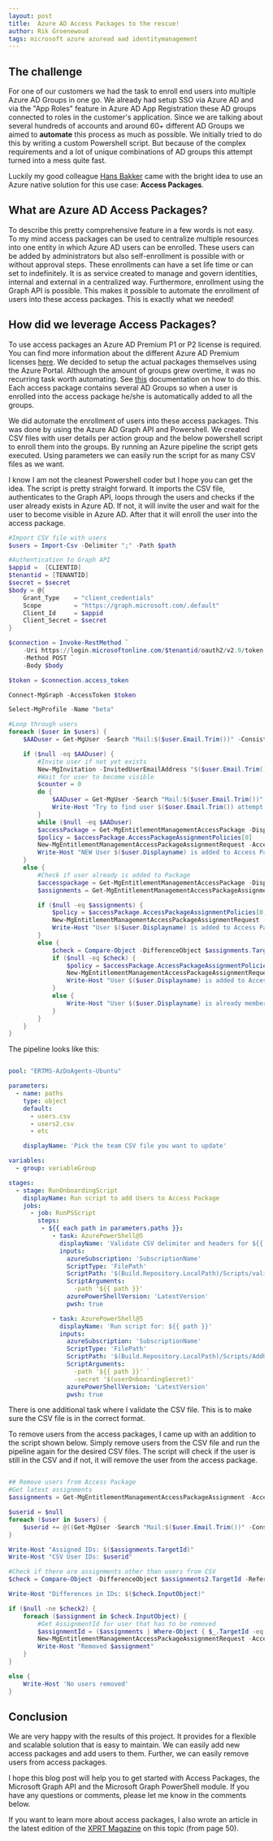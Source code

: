 ```yaml
---
layout: post
title:  Azure AD Access Packages to the rescue!
author: Rik Groenewoud
tags: microsoft azure azuread aad identitymanagement
---
```


## The challenge

For one of our customers we had the task to enroll end users into multiple Azure AD Groups in one go. We already had setup SSO via Azure AD and via the "App Roles" feature in Azure AD App Registration these AD groups connected to roles in the customer's application. Since we are talking about several hundreds of accounts and around 60+ different AD Groups we aimed to **automate** this process as much as possible. We initially tried to do this by writing a custom Powershell script. But because of the complex requirements and a lot of unique combinations of AD groups this attempt turned into a mess quite fast.

Luckily my good colleague [Hans Bakker](https://xpirit.com/team/hans-bakker/) came with the bright idea to use an Azure native solution for this use case: **Access Packages**.

## What are Azure AD Access Packages?

To describe this pretty comprehensive feature in a few words is not easy. To my mind access packages can be used to centralize multiple resources into one entity in which Azure AD users can be enrolled. These users can be added by administrators but also self-enrollment is possible with or without approval steps. These enrollments can have a set life time or can set to indefinitely. It is as service created to manage and govern identities, internal and external in a centralized way. Furthermore, enrollment using the Graph API is possible. This makes it possible to automate the enrollment of users into these access packages. This is exactly what we needed!

## How did we leverage Access Packages?

To use access packages an Azure AD Premium P1 or P2 license is required. You can find more information about the different Azure AD Premium licenses [here](https://azure.microsoft.com/en-us/pricing/details/active-directory/). We decided to setup the actual packages themselves using the Azure Portal. Although the amount of groups grew overtime, it was no recurring task worth automating. See [this](https://learn.microsoft.com/en-us/azure/active-directory/governance/entitlement-management-access-package-create) documentation on how to do this. Each access package contains several AD Groups so when a user is enrolled into the access package he/she is automatically added to all the groups.

We did automate the enrollment of users into these access packages. This was done by using the Azure AD Graph API and Powershell. We created CSV files with user details per action group and the below powershell script to enroll them into the groups. By running an Azure pipeline the script gets executed. Using parameters we can easily run the script for as many CSV files as we want.

I know I am not the cleanest Powershell coder but I hope you can get the idea. The script is pretty straight forward. It imports the CSV file, authenticates to the Graph API, loops through the users and checks if the user already exists in Azure AD. If not, it will invite the user and wait for the user to become visible in Azure AD. After that it will enroll the user into the access package.

```powershell
#Import CSV file with users
$users = Import-Csv -Delimiter ";" -Path $path

#Authentication to Graph API
$appid =  [CLIENTID]
$tenantid = [TENANTID]
$secret = $secret
$body = @{
    Grant_Type    = "client_credentials"
    Scope         = "https://graph.microsoft.com/.default"
    Client_Id     = $appid
    Client_Secret = $secret
}

$connection = Invoke-RestMethod `
    -Uri https://login.microsoftonline.com/$tenantid/oauth2/v2.0/token `
    -Method POST `
    -Body $body

$token = $connection.access_token

Connect-MgGraph -AccessToken $token

Select-MgProfile -Name "beta"

#Loop through users
foreach ($user in $users) {
    $AADuser = Get-MgUser -Search "Mail:$($user.Email.Trim())" -ConsistencyLevel eventual

    if ($null -eq $AADuser) {
        #Invite user if not yet exists
        New-MgInvitation -InvitedUserEmailAddress "$($user.Email.Trim())" -InviteRedirectUrl "[URL]" -SendInvitationMessage:$true
        #Wait for user to become visible
        $counter = 0
        do {
            $AADuser = Get-MgUser -Search "Mail:$($user.Email.Trim())" -ConsistencyLevel eventual
            Write-Host "Try to find user $($user.Email.Trim()) attempt $($counter = $counter + 1) $counter"
        }
        while ($null -eq $AADuser)
        $accessPackage = Get-MgEntitlementManagementAccessPackage -DisplayNameEq $user.AccessPackage -ExpandProperty "accessPackageAssignmentPolicies"
        $policy = $accessPackage.AccessPackageAssignmentPolicies[0]
        New-MgEntitlementManagementAccessPackageAssignmentRequest -AccessPackageId $accessPackage.Id -AssignmentPolicyId $policy.Id -TargetId $AADuser.Id
        Write-Host "NEW User $($user.Displayname) is added to Access Package"
    }
    else {
        #Check if user already is added to Package
        $accesspackage = Get-MgEntitlementManagementAccessPackage -DisplayNameEq $user.AccessPackage -ExpandProperty "accessPackageAssignmentPolicies"
        $assignments = Get-MgEntitlementManagementAccessPackageAssignment -AccessPackageId $accesspackage.Id -ExpandProperty target -All -ErrorAction Stop | Where-Object { $_.AssignmentState -eq 'Delivered' }

        if ($null -eq $assignments) {
            $policy = $accessPackage.AccessPackageAssignmentPolicies[0]
            New-MgEntitlementManagementAccessPackageAssignmentRequest -AccessPackageId $accessPackage.Id -AssignmentPolicyId $policy.Id -TargetId $AADuser.Id
            Write-Host "User $($user.Displayname) is added to Access Package"
        }
        else {
            $check = Compare-Object -DifferenceObject $assignments.Target.ObjectId -ReferenceObject $AADuser.Id -ExcludeDifferent
            if ($null -eq $check) {
                $policy = $accessPackage.AccessPackageAssignmentPolicies[0]
                New-MgEntitlementManagementAccessPackageAssignmentRequest -AccessPackageId $accessPackage.Id -AssignmentPolicyId $policy.Id -TargetId $AADuser.Id
                Write-Host "User $($user.Displayname) is added to Access Package"
            }
            else {
                Write-Host "User $($user.Displayname) is already member of this Access Package"
            }
        }
    }
}

```

The pipeline looks like this:

```yaml

pool: "ERTMS-AzDoAgents-Ubuntu"

parameters:
  - name: paths
    type: object
    default:
      - users.csv
      - users2.csv
      - etc

    displayName: 'Pick the team CSV file you want to update'

variables:
  - group: variableGroup

stages:
  - stage: RunOnboardingScript
    displayName: Run script to add Users to Access Package
    jobs:
      - job: RunPSScript
        steps:
         - ${{ each path in parameters.paths }}:
            - task: AzurePowerShell@5
              displayName: 'Validate CSV delimiter and headers for ${{ path }}'
              inputs:
                azureSubscription: 'SubscriptionName'
                ScriptType: 'FilePath'
                ScriptPath: '$(Build.Repository.LocalPath)/Scripts/validateCSV.ps1'
                ScriptArguments:
                  -path '${{ path }}'
                azurePowerShellVersion: 'LatestVersion'
                pwsh: true

            - task: AzurePowerShell@5
              displayName: 'Run script for: ${{ path }}'
              inputs:
                azureSubscription: 'SubscriptionName'
                ScriptType: 'FilePath'
                ScriptPath: '$(Build.Repository.LocalPath)/Scripts/AddUsersToAccessPackage.ps1'
                ScriptArguments:
                  -path '${{ path }}' `
                  -secret '$(userOnboardingSecret)'
                azurePowerShellVersion: 'LatestVersion'
                pwsh: true

```

There is one additional task where I validate the CSV file. This is to make sure the CSV file is in the correct format.

To remove users from the access packages, I came up with an addition to the script shown below. Simply remove users from the CSV file and run the pipeline again for the desired CSV files. The script will check if the user is still in the CSV and if not, it will remove the user from the access package.

```powershell

## Remove users from Access Package
#Get latest assignments
$assignments = Get-MgEntitlementManagementAccessPackageAssignment -AccessPackageId $accesspackage.Id -ExpandProperty target -ErrorAction Stop | Where-Object { $_.ExpiredDateTime -eq $null }

$userid = $null
foreach ($user in $users) {
    $userid += @((Get-MgUser -Search "Mail:$($user.Email.Trim())" -ConsistencyLevel eventual).Id)
}

Write-Host "Assigned IDs: $($assignments.TargetId)"
Write-Host "CSV User IDs: $userid"

#Check if there are assignments other than users from CSV
$check = Compare-Object -DifferenceObject $assignments2.TargetId -ReferenceObject $userid

Write-Host "Differences in IDs: $($check.InputObject)"

if ($null -ne $check2) {
    foreach ($assignment in $check.InputObject) {
        #Get AssignmentId for user that has to be removed
        $assignmentId = ($assignments | Where-Object { $_.TargetId -eq $assignment }).Id
        New-MgEntitlementManagementAccessPackageAssignmentRequest -AccessPackageAssignmentId $assignmentId -RequestType "AdminRemove"
        Write-Host "Removed $assignment"
    }
}

else {
    Write-Host 'No users removed'
}
```

## Conclusion

We are very happy with the results of this project. It provides for a flexible and scalable solution that is easy to maintain. We can easily add new access packages and add users to them. Further, we can easily remove users from access packages.

I hope this blog post will help you to get started with Access Packages, the Microsoft Graph API and the Microsoft Graph PowerShell module. If you have any questions or comments, please let me know in the comments below.

If you want to learn more about access packages, I also wrote an article in the latest edition of the [XPRT Magazine](https://hubs.ly/Q01Pxdxx0) on this topic (from page 50).

<script src="https://giscus.app/client.js"
        data-repo="RikGr/cloudwoud"
        data-repo-id="R_kgDOHLlC9w"
        data-category="Announcements"
        data-category-id="DIC_kwDOHLlC984CO_2O"
        data-mapping="pathname"
        data-reactions-enabled="0"
        data-emit-metadata="0"
        data-input-position="bottom"
        data-theme="light"
        data-lang="en"
        crossorigin="anonymous"
        async>
</script>
